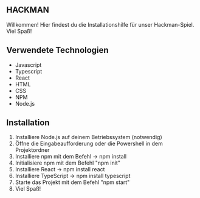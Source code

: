 
## HACKMAN

Willkommen! Hier findest du die Installationshilfe für unser Hackman-Spiel. Viel Spaß!

## Verwendete Technologien

- Javascript
- Typescript
- React
- HTML
- CSS
- NPM
- Node.js

## Installation

1. Installiere Node.js auf deinem Betriebssystem (notwendig)
2. Öffne die Eingabeaufforderung oder die Powershell in dem Projektordner
3. Installiere npm mit dem Befehl -> npm install
4. Initialisiere npm mit dem Befehl "npm init"
5. Installiere React -> npm install react
6. Installiere TypeScript -> npm install typescript
7. Starte das Projekt mit dem Befehl "npm start"
8. Viel Spaß!

